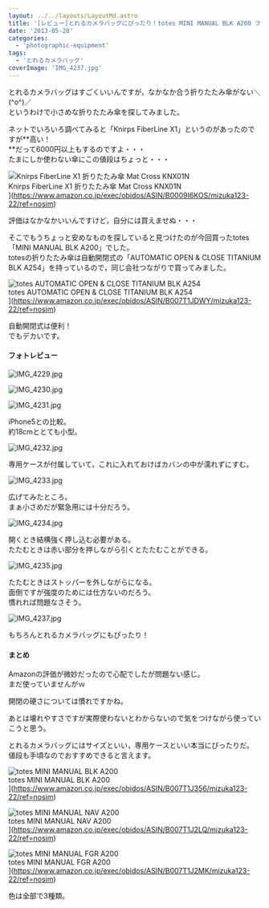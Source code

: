 ```yaml
---
layout: ../../layouts/LayoutMd.astro
title: '[レビュー]とれるカメラバッグにぴったり！totes MINI MANUAL BLK A200 ファーストインプレッション'
date: '2013-05-28'
categories:
  - 'photographic-equipment'
tags:
  - 'とれるカメラバッグ'
coverImage: 'IMG_4237.jpg'
---
```


とれるカメラバッグはすごくいいんですが，なかなか合う折りたたみ傘がない＼(^o^)／  
というわけで小さめな折りたたみ傘を探してみました。

ネットでいろいろ調べてみると「Knirps FiberLine X1」というのがあったのですが**高い！  
**だって6000円以上もするのですよ・・・  
たまにしか使わない傘にこの値段はちょっと・・・

![Knirps FiberLine X1 折りたたみ傘 Mat Cross KNX01N](/archive/images/41K39TC4PCL._SL160_.jpg)  
Knirps FiberLine X1 折りたたみ傘 Mat Cross KNX01N  
](https://www.amazon.co.jp/exec/obidos/ASIN/B0009I6KOS/mizuka123-22/ref=nosim)

評価はなかなかいいんですけど，自分には買えませぬ・・・

そこでもうちょっと安めなものを探していると見つけたのが今回買ったtotes「MINI MANUAL BLK A200」でした。  
totesの折りたたみ傘は自動開閉式の「AUTOMATIC OPEN & CLOSE TITANIUM BLK A254」を持っているので，同じ会社つながりで買ってみました。

![totes AUTOMATIC OPEN & CLOSE TITANIUM BLK A254](/archive/images/31wVlKB8rML._SL160_.jpg)  
totes AUTOMATIC OPEN & CLOSE TITANIUM BLK A254  
](https://www.amazon.co.jp/exec/obidos/ASIN/B007T1JDWY/mizuka123-22/ref=nosim)

自動開閉式は便利！  
でもデカいです。

#### フォトレビュー

![IMG_4229.jpg](/archive/images/8862185799_2bd4c5ab5c_b.jpg)

![IMG_4230.jpg](/archive/images/8862187565_289ede83e5_b.jpg)

![IMG_4231.jpg](/archive/images/8862189191_77b6948393_b.jpg)

iPhone5との比較。  
約18cmととても小型。

![IMG_4232.jpg](/archive/images/8862801596_b2b5f68fb5_b.jpg)

専用ケースが付属していて，これに入れておけばカバンの中が濡れずにすむ。

![IMG_4233.jpg](/archive/images/8862193151_19e30e522b_b.jpg)

広げてみたところ。  
まぁ小さめだが緊急用には十分だろう。

![IMG_4234.jpg](/archive/images/8862805750_9ae8c504be_b.jpg)

開くとき結構強く押し込む必要がある。  
たたむときは赤い部分を押しながら引くとたたむことができる。

![IMG_4235.jpg](/archive/images/8862807094_b78212dc79_b.jpg)

たたむときはストッパーを外しながらになる。  
面倒ですが強度のためには仕方ないのだろう。  
慣れれば問題なさそう。

![IMG_4237.jpg](/archive/images/8862200481_3e7db66e0c_b.jpg)

もちろんとれるカメラバッグにもぴったり！

#### まとめ

Amazonの評価が微妙だったので心配でしたが問題ない感じ。  
まだ使っていませんがｗ

開閉の硬さについては慣れですかね。

あとは壊れやすさですが実際使わないとわからないので気をつけながら使っていこうと思う。

とれるカメラバッグにはサイズといい，専用ケースといい本当にぴったりだ。  
値段も手頃なのでおすすめできると言えます。

![totes MINI MANUAL BLK A200](/archive/images/4179OZ-L5kL._SL160_.jpg)  
totes MINI MANUAL BLK A200  
](https://www.amazon.co.jp/exec/obidos/ASIN/B007T1J356/mizuka123-22/ref=nosim)

![totes MINI MANUAL NAV A200](/archive/images/41FfglTyvaL._SL160_.jpg)  
totes MINI MANUAL NAV A200  
](https://www.amazon.co.jp/exec/obidos/ASIN/B007T1J2LQ/mizuka123-22/ref=nosim)

![totes MINI MANUAL FGR A200](/archive/images/41J1kjd8JaL._SL160_.jpg)  
totes MINI MANUAL FGR A200  
](https://www.amazon.co.jp/exec/obidos/ASIN/B007T1J2MK/mizuka123-22/ref=nosim)

色は全部で3種類。
